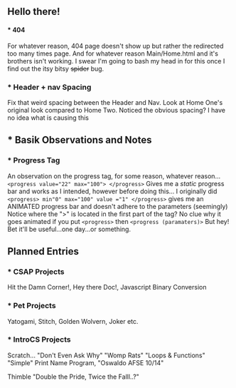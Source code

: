 ## Hello there!

#### \* 404

For whatever reason, 404 page doesn't show up but rather the redirected too many times page. And for whatever reason Main/Home.html and it's brothers isn't
working. I swear I'm going to bash my head in for this once I find out the itsy bitsy ~~spider~~ bug.

### \* Header + nav Spacing

Fix that weird spacing between the Header and Nav. Look at Home One's original look compared to Home Two. Noticed the obvious spacing? I have no idea what is causing this

## \* Basik Observations and Notes

### \* Progress Tag

An observation on the progress tag, for some reason, whatever reason...
`<progress value="22" max="100"> </progress>`
Gives me a _static_ progress bar and works as I intended, however before doing this...
I originally did `<progress> min"0" max="100" value ="1" </progress>` gives me an ANIMATED progress bar and doesn't adhere to the parameters (seemingly)
Notice where the ">" is located in the first part of the tag? No clue why it goes animated if you put `<progress>` then `<progress (paramaters)>`
But hey! Bet it'll be useful...one day...or something.

## Planned Entries

### \* CSAP Projects

Hit the Damn Corner!, Hey there Doc!, Javascript Binary Conversion

### \* Pet Projects

Yatogami, Stitch, Golden Wolvern, Joker etc.

### \* IntroCS Projects

Scratch...
"Don't Even Ask Why" "Womp Rats" "Loops & Functions" "Simple" Print Name Program, "Oswaldo AFSE 10/14"

Thimble
"Double the Pride, Twice the Falll..?"
